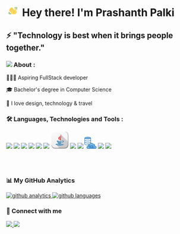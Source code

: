 <h1> <img src="hi.gif" height="30px" width="36px"  alt="hi emoji"/> Hey there! I'm Prashanth Palki</h1>

<h2>⚡ "Technology is best when it brings people together."</h2>


<h3> <img src="https://img.icons8.com/fluent/22/000000/checked-user-male.png"/> About :</h3>
  <p>👨🏻‍💻 Aspiring FullStack developer</p>
  <p>🎓 Bachelor's degree in Computer Science</p>
  <p>🤩 I love design, technology & travel</p>



<h3>🛠️ Languages, Technologies and Tools :</h3>
<img  src="https://img.icons8.com/color/48/000000/html-5.png"/>
<img  src="https://img.icons8.com/color/48/000000/css3.png"/>
<img  src="https://img.icons8.com/color/48/000000/javascript.png"/>
<img  src="https://img.icons8.com/officexs/48/000000/react.png"/>
<img  src="https://img.icons8.com/color/48/000000/nodejs.png"/>
<img  src="https://img.icons8.com/color/48/000000/c-programming.png"/>
<img  src="java.png">
<img  src="https://img.icons8.com/color/48/000000/python.png"/>
<img  src="https://img.icons8.com/color/48/000000/mongodb.png"/>
<img  src="sqldb.png">
<img  src="https://img.icons8.com/fluent/48/000000/github.png"/>
<img  src="https://img.icons8.com/fluent/48/000000/visual-studio-code-2019.png"/>


<br><br>


<h3>📊 My GitHub Analytics</h3>
    <a href="https://github.com/prashanthpalki">
    <img src="https://github-readme-stats.vercel.app/api?username=prashanthpalki&show_icons=true&theme=merko&locale=en" alt="github analytics" height="150em"/>
    <img src="https://github-readme-stats.vercel.app/api/top-langs?username=prashanthpalki&show_icons=true&theme=tokyonight&locale=en&layout=compact" alt="github languages" height="150em"/>
    </a>

<br>


<h3>🤝 Connect with me</h3>
    <a href="mailto:prashanthpalki@gmail.com"target="_blank">
        <img src="https://img.icons8.com/fluent/40/000000/gmail--v2.png"/>
    </a>
    <a href="https://www.linkedin.com/in/palki-prashanth-091996181/" target="_blank">
       <img src="https://img.icons8.com/fluent/40/000000/linkedin.png"/>
    </a>



